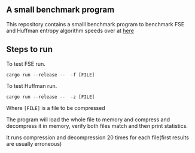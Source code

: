 ## A small benchmark program

This repository contains a smalll benchmark program to benchmark FSE and Huffman entropy algorithm speeds over at
[here](https://github.com/etemesi254/zcif)

## Steps to run

To test FSE run.


```shell
cargo run --release --  -f [FILE]
```

To test Huffman run.


```shell
cargo run --release --  -z [FILE]
```

Where `[FILE]` is a file to be compressed

The program will load the whole file to memory and compress and decompress it in memory, verify both files match and then print statistics.

It runs compression and decompression 20 times for each file(first results are usually erroneous)